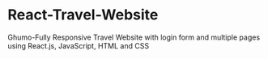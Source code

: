 # React-Travel-Website
Ghumo-Fully Responsive Travel Website with login form and multiple pages using React.js, JavaScript, HTML and CSS

